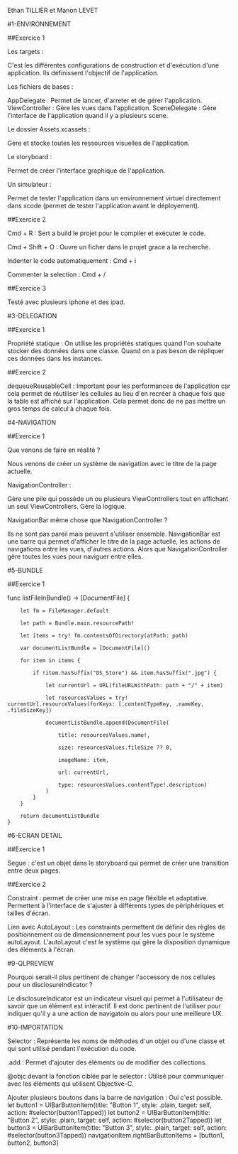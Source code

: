 Ethan TILLIER et Manon LEVET

#1-ENVIRONNEMENT

##Exercice 1

Les targets :

C'est les différentes configurations de construction et d'exécution d'une application. Ils définissent l'objectif de l'application.

Les fichiers de bases :

AppDelegate : Permet de lancer, d'arreter et de gérer l'application. 
ViewController : Gère les vues dans l'application.
SceneDelegate : Gère l'interface de l'application quand il y a plusieurs scene.

Le dossier Assets.xcassets :

Gère et stocke toutes les ressources visuelles de l'application.

Le storyboard :

Permet de créer l'interface graphique de l'application.

Un simulateur : 

Permet de tester l'application dans un environnement virtuel directement dans xcode (permet de tester l'application avant le déployement).

##Exercice 2 

Cmd + R : Sert a build le projet pour le compiler et exécuter le code.

Cmd + Shift + O : Ouvre un ficher dans le projet grace a la recherche.

Indenter le code automatiquement : Cmd + i

Commenter la selection : Cmd + /

##Exercice 3

Testé avec plusieurs iphone et des ipad.

#3-DELEGATION

##Exercice 1 

Propriété statique : On utilise les propriétés statiques quand l'on souhaite stocker des données dans une classe. Quand on a pas beson de répliquer ces données dans les instances.

##Exercice 2 

dequeueReusableCell : Important pour les performances de l'application car cela permet de réutiliser les cellules au lieu d'en recréer à chaque fois que la table est affiché sur l'application. Cela permet donc de ne pas mettre un gros temps de calcul à chaque fois.

#4-NAVIGATION

##Exercice 1

Que venons de faire en réalité ?

Nous venons de créer un système de navigation avec le titre de la page actuelle. 

NavigationController :

Gère une pile qui possède un ou plusieurs ViewControllers tout en affichant un seul ViewControllers. Gère la logique.

NavigationBar même chose que NavigationController ?

Ils ne sont pas pareil mais peuvent s'utiliser ensemble. NavigationBar est une barre qui permet d'afficher le titre de la page actuelle, les actions de navigations entre les vues, d'autres actions. Alors que NavigationController gère toutes les vues pour naviguer entre elles.

#5-BUNDLE

##Exercice 1 

<!-- fonction qui retourne un DocumentFile-->
func listFileInBundle() -> [DocumentFile] {
<!-- initialise l'emplacement a recherche par défaut-->
        let fm = FileManager.default
<!-- récupère le chemin du bundle de l'application-->
        let path = Bundle.main.resourcePath!
<!-- récupère tous les fichiers du repertoire-->
        let items = try! fm.contentsOfDirectory(atPath: path)
<!-- crée une liste de tous les documents -->
        var documentListBundle = [DocumentFile]()
<!-- pour tous les item dans la liste d'items-->
        for item in items {
<!-- si le fichier ne termine pas par "DS_Store" et termine par ".jpg"-->
            if !item.hasSuffix("DS_Store") && item.hasSuffix(".jpg") {
<!-- donne un url actuel qui est le chemin avec le nom de l'item a la fin-->
                let currentUrl = URL(fileURLWithPath: path + "/" + item)
<!-- donne a l'url actuelle des valeurs comme un type de contenu, un nom et une taille de fichier-->
                let resourcesValues = try! currentUrl.resourceValues(forKeys: [.contentTypeKey, .nameKey, .fileSizeKey])
<!-- ajoute a la liste documentListBundle un DocumentFile-->
                documentListBundle.append(DocumentFile(
<!-- donne au DocumentFile le nom de l'url actuelle grace a resourcesValues-->
                    title: resourcesValues.name!,
<!-- donne une taille de fichier et si il n'y en a pas donne 0-->
                    size: resourcesValues.fileSize ?? 0, 
<!-- le nom de l'image est le nom de l'item-->
                    imageName: item,
<!-- l'url est l'url actuelle-->
                    url: currentUrl,
<!-- donne un type-->
                    type: resourcesValues.contentType!.description)
                )
            }
        }
<!-- le retour de la fonction est la liste documentListBundle--> 
        return documentListBundle
    }

#6-ECRAN DETAIL

##Exercice 1

Segue : c'est un objet dans le storyboard qui permet de créer une transition entre deux pages.

##Exercice 2

Constraint : permet de créer une mise en page fléxible et adaptative. Permettent à l'interface de s'ajuster à différents types de périphériques et tailles d'écran.

Lien avec AutoLayout : Les constraints permettent de définir des règles de positionnement ou de dimensionnement pour les vues pour le système autoLayout. L'autoLayout c'est le système qui gère la disposition dynamique des éléments à l'écran.

#9-QLPREVIEW

Pourquoi serait-il plus pertinent de changer l'accessory de nos cellules pour un disclosureIndicator ?

Le disclosureIndicator est un indicateur visuel qui permet à l'utilisateur de savoir que un élément est intéractif. Il est donc pertinent de l'utiliser pour indiquer qu'il y a une action de navigatoin ou alors pour une meilleure UX.

#10-IMPORTATION

Selector : Représente les noms de méthodes d'un objet ou d'une classe et qui sont utilisé pendant l'exécution du code.

.add : Permet d'ajouter des éléments ou de modifier des collections.

@objc devant la fonction ciblée par le selector : Utilisé pour communiquer avec les éléments qui utilisent Objective-C.

Ajouter plusieurs boutons dans la barre de navigation : Oui c'est possible. 
    let button1 = UIBarButtonItem(title: "Button 1", style: .plain, target: self, action: #selector(button1Tapped))
    let button2 = UIBarButtonItem(title: "Button 2", style: .plain, target: self, action: #selector(button2Tapped))
    let button3 = UIBarButtonItem(title: "Button 3", style: .plain, target: self, action: #selector(button3Tapped))
    navigationItem.rightBarButtonItems = [button1, button2, button3]
